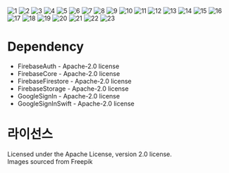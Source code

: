 
![1](https://github.com/user-attachments/assets/9edd264e-cb25-4555-ab91-ed9f64d15f2a)
![2](https://github.com/user-attachments/assets/14ac7fc9-d5f8-4c5c-9b66-9fccaff2c74a)
![3](https://github.com/user-attachments/assets/48c979d3-58a1-430f-8028-9665a00954ed)
![4](https://github.com/user-attachments/assets/dcdb4fcb-8e26-46f7-ab86-16b268dc96d4)
![5](https://github.com/user-attachments/assets/1bc8a5cd-e69f-40fa-b0a4-d5221a73b5f6)
![6](https://github.com/user-attachments/assets/12ff514f-f5dc-42c9-a4da-78c3528d811f)
![7](https://github.com/user-attachments/assets/02d5c8ff-26a9-4f8e-8f5d-1406e7fb25c0)
![8](https://github.com/user-attachments/assets/32d6be0a-27a0-4ccb-ac0a-6b3962b742d0)
![9](https://github.com/user-attachments/assets/01aac9e1-73a9-49f2-9256-f4ec95124d04)
![10](https://github.com/user-attachments/assets/db8e8615-f8d7-4621-bcf0-88281d73134f)
![11](https://github.com/user-attachments/assets/8c265c51-faea-422f-bc83-32c3e5be1ab7)
![12](https://github.com/user-attachments/assets/bc1c70dc-8f6b-4e17-90dd-4288553c8e06)
![13](https://github.com/user-attachments/assets/e9266215-6225-4cc2-8640-328734b85a48)
![14](https://github.com/user-attachments/assets/ec2dc613-593c-4c17-a44b-57b012033bd6)
![15](https://github.com/user-attachments/assets/3a4a24a8-38ff-4de7-b286-3dd1e982fc8e)
![16](https://github.com/user-attachments/assets/60ebe5f6-117c-4466-8442-630b1adb8a34)
![17](https://github.com/user-attachments/assets/fb905ce8-b310-4568-8b55-adc4ae38485d)
![18](https://github.com/user-attachments/assets/0f2a9089-4929-4183-8234-bc3428b7b508)
![19](https://github.com/user-attachments/assets/72003819-3cf8-4217-87d9-dccc4ba7c91a)
![20](https://github.com/user-attachments/assets/4dd86977-6a5a-4adf-8281-b7a95051574e)
![21](https://github.com/user-attachments/assets/463241ec-6895-445b-a53b-4955134f1fe2)
![22](https://github.com/user-attachments/assets/7010fefe-2b7d-40da-9e9d-ef0b8ce56acc)
![23](https://github.com/user-attachments/assets/3f011d7c-554e-400c-8c92-eb27d575dafc)



# Dependency
- FirebaseAuth - Apache-2.0 license
- FirebaseCore - Apache-2.0 license
- FirebaseFirestore - Apache-2.0 license
- FirebaseStorage - Apache-2.0 license
- GoogleSignIn - Apache-2.0 license
- GoogleSignInSwift - Apache-2.0 license

# 라이선스
Licensed under the Apache License, version 2.0 license.  
Images sourced from Freepik
